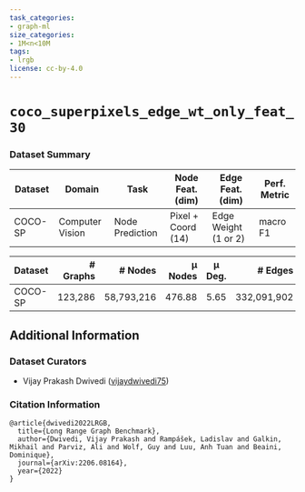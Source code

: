 ```yaml
---
task_categories:
- graph-ml
size_categories:
- 1M<n<10M
tags:
- lrgb
license: cc-by-4.0
---
```


# `coco_superpixels_edge_wt_only_feat_30`

### Dataset Summary

|  Dataset | Domain  |  Task | Node Feat. (dim)  | Edge Feat. (dim) | Perf. Metric | 
|---|---|---|---|---|---|
| COCO-SP	| Computer Vision | Node Prediction | Pixel + Coord (14) | Edge Weight (1 or 2) | macro F1 |

|  Dataset | # Graphs  |  # Nodes | μ Nodes  | μ Deg. | # Edges | μ Edges | μ Short. Path | μ Diameter 
|---|---:|---:|---:|:---:|---:|---:|---:|---:|
| COCO-SP | 123,286 | 58,793,216 | 476.88 | 5.65 | 332,091,902 | 2,693.67 | 10.66±0.55 | 27.39±2.14 |

## Additional Information

### Dataset Curators

* Vijay Prakash Dwivedi ([vijaydwivedi75](https://github.com/vijaydwivedi75))

### Citation Information

```
@article{dwivedi2022LRGB,
  title={Long Range Graph Benchmark}, 
  author={Dwivedi, Vijay Prakash and Rampášek, Ladislav and Galkin, Mikhail and Parviz, Ali and Wolf, Guy and Luu, Anh Tuan and Beaini, Dominique},
  journal={arXiv:2206.08164},
  year={2022}
}
```